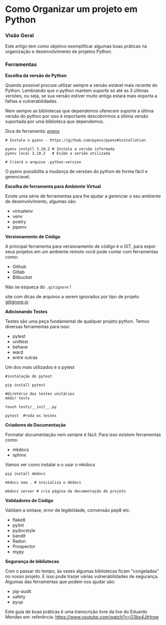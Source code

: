 # Como Organizar um projeto em Python

### Visão Geral

Este artigo tem como objetivo exemplificar algumas boas práticas na organização e desenvolvimento de projetos Python. 

### Ferramentas

**Escolha da versão do Python**

Quando possível procure utilizar sempre a versão estável mais recente do Python. Lembrando que o python mantem suporte só até as 3 últimas versões, ou seja, se sua versão estiver muito antiga estará mais exporta a falhas e vulnerabilidades.

Nem sempre as bibliotecas que dependemos oferecem suporte a última versão do python por isso é importante descobrirmos a última versão suportada por uma biblioteca que dependemos. 

Dica de ferramenta: [pyenv](https://github.com/pyenv/pyenv)

    # Instale o pyenv - https://github.com/pyenv/pyenv#installation

    pyenv install 3.10.2 # Instala a versão informada
    pyenv local 3.10.2   # Exibe a versão utilizada

    # Criará o arquivo .python-version
    

O pyenv possibilita a mudança de versões do python de forma fácil e gerenciavel.


**Escolha de ferramenta para Ambiente Virtual**

Existe uma série de ferramentas para lhe ajudar a gerenciar o seu ambiente de desenvolvimento, algumas são:
- virtualenv
- venv
- poetry
- pipenv

**Versionamento de Código**

A principal ferramenta para versionamento de código é o GIT, para expor seus projetos em um ambiente remoto você pode contar com ferramentas como:
- Github
- Gitlab
- Bitbucket

Não se esqueça do `.gitignore` !

site com dicas de arquivos a serem ignorados por tipo de projeto [gitignore.io](https://gitignore.io)

**Adicionando Testes**

Testes são uma peça fundamental de qualquer projeto python. Temos diversas ferramentas para isso:
- pytest
- unittest
- behave
- ward
- entre outras

Um dos mais utilizados é o pytest

    #instalação do pytest

    pip install pytest

    #diretório dos testes unitários
    mkdir tests

    touch tests/__init__.py

    pytest  #roda os testes  


**Criadores de Documentação**

Formatar documentação nem sempre é fácil. Para isso existem ferramentas como:

- mkdocs
- sphinx

Vamos ver como instalar e o usar o mkdocs

    pip install mkdocs

    mkdocs new . # inicializa o mkdocs

    mkdocs server # cria página da documentação do projeto

**Validadores de Código**

Validam a sintaxe, error de legibilidade, convensão pep8 etc. 

- flake8
- pylint
- pydocstyle
- bandit
- Radon
- Prospector
- mypy


**Segurança de bibliotecas**

Com o passar do tempo, às vezes algumas bibliotecas ficam "congeladas" no nosso projeto. E isso pode trazer várias vulnerabilidades de segurança. Algumas das ferramentas que podem nos ajudar são:
- pip-audit
- safety
- pyup

Este guia de boas práticas é uma transcrição livre da live do Eduardo Mendes em:
referência: https://www.youtube.com/watch?v=O3bs4JtHrow